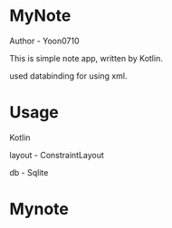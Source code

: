 # MyNote
Author - Yoon0710

This is simple note app, written by Kotlin.


used databinding for using xml.

# Usage
Kotlin

layout - ConstraintLayout


db - Sqlite


# Mynote
